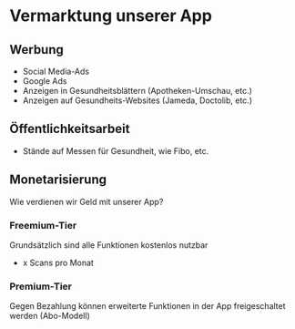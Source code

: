 # Vermarktung unserer App

## Werbung

- Social Media-Ads
- Google Ads
- Anzeigen in Gesundheitsblättern (Apotheken-Umschau, etc.)
- Anzeigen auf Gesundheits-Websites (Jameda, Doctolib, etc.)

## Öffentlichkeitsarbeit

- Stände auf Messen für Gesundheit, wie Fibo, etc.

## Monetarisierung

Wie verdienen wir Geld mit unserer App?

### Freemium-Tier

Grundsätzlich sind alle Funktionen kostenlos nutzbar

- x Scans pro Monat

### Premium-Tier

Gegen Bezahlung können erweiterte Funktionen in der App freigeschaltet werden (Abo-Modell)
